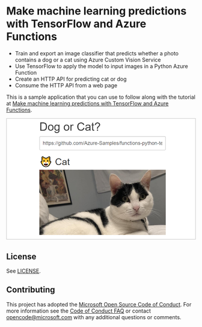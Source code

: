 # Make machine learning predictions with TensorFlow and Azure Functions

* Train and export an image classifier that predicts whether a photo contains a dog or a cat using Azure Custom Vision Service
* Use TensorFlow to apply the model to input images in a Python Azure Function
* Create an HTTP API for predicting cat or dog
* Consume the HTTP API from a web page

This is a sample application that you can use to follow along with the tutorial at 
[Make machine learning predictions with TensorFlow and Azure Functions](https://docs.microsoft.com/azure/azure-functions/functions-machine-learning-tensorflow?WT.mc_id=functionspython-github-antchu). 

![Screenshot](resources/assets/screenshot.png)

## License

See [LICENSE](LICENSE).

## Contributing

This project has adopted the [Microsoft Open Source Code of Conduct](https://opensource.microsoft.com/codeofconduct/). For more information see the [Code of Conduct FAQ](https://opensource.microsoft.com/codeofconduct/faq/) or contact [opencode@microsoft.com](mailto:opencode@microsoft.com) with any additional questions or comments.
  
